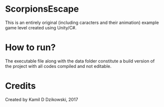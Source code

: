# ScorpionsEscape

This is an entirely original (including caracters and their animation) example game level created using Unity/C#.

# How to run?

The executable file along with the data folder constitute a build version of the project with all codes compiled and not editable.

# Credits

Created by Kamil D Dzikowski, 2017
